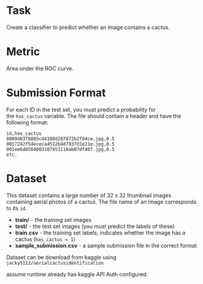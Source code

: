 # Task

Create a classifier to predict whether an image contains a cactus.

# Metric

Area under the ROC curve.

# Submission Format

For each ID in the test set, you must predict a probability for the `has_cactus` variable. The file should contain a header and have the following format:

```
id,has_cactus
000940378805c44108d287872b2f04ce.jpg,0.5
0017242f54ececa4512b4d7937d1e21e.jpg,0.5
001ee6d8564003107853118ab87df407.jpg,0.5
etc.
```

# Dataset

This dataset contains a large number of 32 x 32 thumbnail images containing aerial photos of a cactus. The file name of an image corresponds to its `id`.

- **train/** - the training set images
- **test/** - the test set images (you must predict the labels of these)
- **train.csv** - the training set labels, indicates whether the image has a cactus (`has_cactus = 1`)
- **sample_submission.csv** - a sample submission file in the correct format


Dataset can be download from kaggle using `jacky5112/aerialcactusidentification`

assume runtime already has kaggle API Auth configured.

